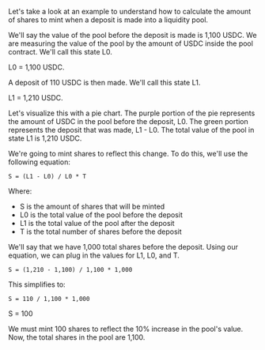 Let's take a look at an example to understand how to calculate the amount of shares to mint when a deposit is made into a liquidity pool.

We'll say the value of the pool before the deposit is made is 1,100 USDC. We are measuring the value of the pool by the amount of USDC inside the pool contract. We'll call this state L0. 

L0 = 1,100 USDC.

A deposit of 110 USDC is then made. We'll call this state L1.

L1 = 1,210 USDC.

Let's visualize this with a pie chart. The purple portion of the pie represents the amount of USDC in the pool before the deposit, L0. The green portion represents the deposit that was made, L1 - L0. The total value of the pool in state L1 is 1,210 USDC.  

We're going to mint shares to reflect this change. To do this, we'll use the following equation:

```
S = (L1 - L0) / L0 * T
```

Where:

* S is the amount of shares that will be minted
* L0 is the total value of the pool before the deposit
* L1 is the total value of the pool after the deposit
* T is the total number of shares before the deposit

We'll say that we have 1,000 total shares before the deposit. Using our equation, we can plug in the values for L1, L0, and T.

```
S = (1,210 - 1,100) / 1,100 * 1,000
```

This simplifies to:

```
S = 110 / 1,100 * 1,000 
```

S = 100

We must mint 100 shares to reflect the 10% increase in the pool's value. Now, the total shares in the pool are 1,100. 
